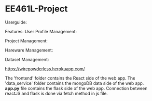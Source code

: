# EE461L-Project

Userguide:

Features:
User Profile Management:

Project Management:

Hareware Management:

Dataset Management:


https://wirepowderless.herokuapp.com/

The 'frontend' folder contains the React side of the web app.
The 'data_service' folder contains the mongoDB data side of the web app.
<b>app.py</b> file contains the flask side of the web app.
Connection between reactJS and flask is done via fetch method in js file.
